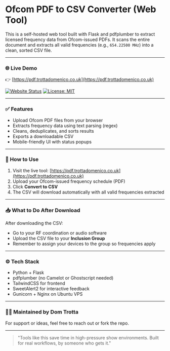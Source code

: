 # Ofcom PDF to CSV Converter (Web Tool)

This is a self-hosted web tool built with Flask and pdfplumber to extract licensed frequency data from Ofcom-issued PDFs. It scans the entire document and extracts all valid frequencies (e.g., `654.22500 MHz`) into a clean, sorted CSV file.


---

### 🌐 Live Demo
👉 [https://pdf.trottadomenico.co.uk](https://pdf.trottadomenico.co.uk)

[![Website Status](https://img.shields.io/website?url=https%3A%2F%2Fpdf.trottadomenico.co.uk)](https://pdf.trottadomenico.co.uk)
[![License: MIT](https://img.shields.io/badge/License-MIT-yellow.svg)](https://opensource.org/licenses/MIT)

---

### ✅ Features
- Upload Ofcom PDF files from your browser
- Extracts frequency data using text parsing (regex)
- Cleans, deduplicates, and sorts results
- Exports a downloadable CSV
- Mobile-friendly UI with status popups

---

### 🧪 How to Use
1. Visit the live tool: [https://pdf.trottadomenico.co.uk](https://pdf.trottadomenico.co.uk)
2. Upload your Ofcom-issued frequency schedule (PDF)
3. Click **Convert to CSV**
4. The CSV will download automatically with all valid frequencies extracted

---

### 📥 What to Do After Download
After downloading the CSV:

- Go to your RF coordination or audio software
- Upload the CSV file to your **Inclusion Group**
- Remember to assign your devices to the group so frequencies apply

---

### ⚙ Tech Stack
- Python + Flask
- pdfplumber (no Camelot or Ghostscript needed)
- TailwindCSS for frontend
- SweetAlert2 for interactive feedback
- Gunicorn + Nginx on Ubuntu VPS

---

### 🧑‍💻 Maintained by Dom Trotta
For support or ideas, feel free to reach out or fork the repo.

---

> "Tools like this save time in high-pressure show environments. Built for real workflows, by someone who gets it."
